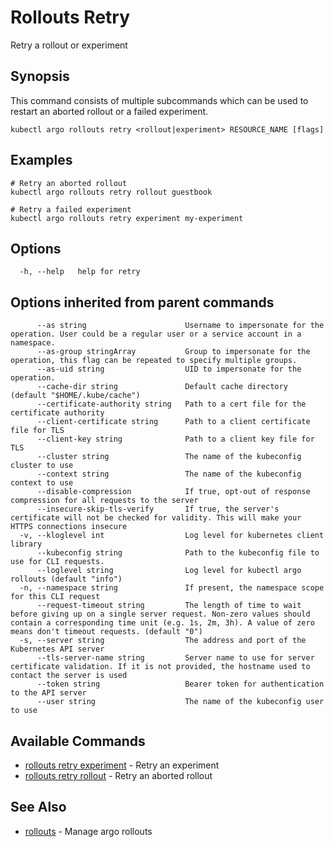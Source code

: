 # Rollouts Retry

Retry a rollout or experiment

## Synopsis

This command consists of multiple subcommands which can be used to restart an aborted rollout or a failed experiment.

```shell
kubectl argo rollouts retry <rollout|experiment> RESOURCE_NAME [flags]
```

## Examples

```shell
# Retry an aborted rollout
kubectl argo rollouts retry rollout guestbook

# Retry a failed experiment
kubectl argo rollouts retry experiment my-experiment
```

## Options

```
  -h, --help   help for retry
```

## Options inherited from parent commands

```
      --as string                      Username to impersonate for the operation. User could be a regular user or a service account in a namespace.
      --as-group stringArray           Group to impersonate for the operation, this flag can be repeated to specify multiple groups.
      --as-uid string                  UID to impersonate for the operation.
      --cache-dir string               Default cache directory (default "$HOME/.kube/cache")
      --certificate-authority string   Path to a cert file for the certificate authority
      --client-certificate string      Path to a client certificate file for TLS
      --client-key string              Path to a client key file for TLS
      --cluster string                 The name of the kubeconfig cluster to use
      --context string                 The name of the kubeconfig context to use
      --disable-compression            If true, opt-out of response compression for all requests to the server
      --insecure-skip-tls-verify       If true, the server's certificate will not be checked for validity. This will make your HTTPS connections insecure
  -v, --kloglevel int                  Log level for kubernetes client library
      --kubeconfig string              Path to the kubeconfig file to use for CLI requests.
      --loglevel string                Log level for kubectl argo rollouts (default "info")
  -n, --namespace string               If present, the namespace scope for this CLI request
      --request-timeout string         The length of time to wait before giving up on a single server request. Non-zero values should contain a corresponding time unit (e.g. 1s, 2m, 3h). A value of zero means don't timeout requests. (default "0")
  -s, --server string                  The address and port of the Kubernetes API server
      --tls-server-name string         Server name to use for server certificate validation. If it is not provided, the hostname used to contact the server is used
      --token string                   Bearer token for authentication to the API server
      --user string                    The name of the kubeconfig user to use
```

## Available Commands

* [rollouts retry experiment](kubectl-argo-rollouts_retry_experiment.md)	 - Retry an experiment
* [rollouts retry rollout](kubectl-argo-rollouts_retry_rollout.md)	 - Retry an aborted rollout

## See Also

* [rollouts](kubectl-argo-rollouts.md)	 - Manage argo rollouts
